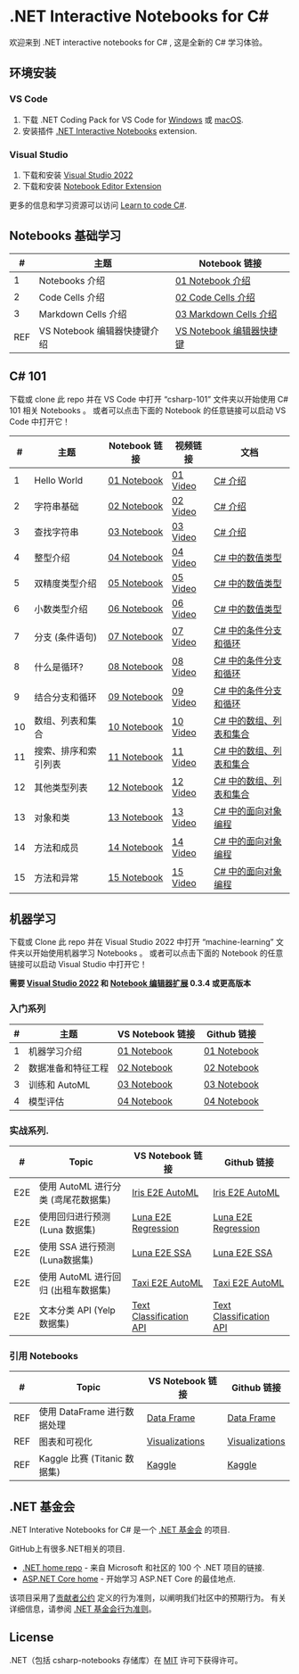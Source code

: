 # **.NET Interactive Notebooks for C#**

欢迎来到 .NET interactive notebooks for C# , 这是全新的 C# 学习体验。

## **环境安装**

### **VS Code**
1. 下载  .NET Coding Pack for VS Code for [Windows](https://aka.ms/dotnet-coding-pack-win) 或 [macOS](https://aka.ms/dotnet-coding-pack-mac).
2. 安装插件 [.NET Interactive Notebooks](https://marketplace.visualstudio.com/items?itemName=ms-dotnettools.dotnet-interactive-vscode) extension.

### **Visual Studio**
1. 下载和安装 [Visual Studio 2022](https://visualstudio.microsoft.com/downloads/)
2. 下载和安装 [Notebook Editor Extension](https://marketplace.visualstudio.com/items?itemName=MLNET.notebook)

更多的信息和学习资源可以访问 [Learn to code C#](https://dotnet.microsoft.com/learntocode).


## **Notebooks 基础学习**

| # | 主题                         | Notebook 链接         | 
|---|-------------------------------|-----------------------|
1| Notebooks 介绍 | [01 Notebook 介绍](https://github.com/kinfey/csharp-notebooks/blob/main/notebook-getting-started/01-What%20are%20Notebooks.ipynb) |
2| Code Cells 介绍 | [02 Code Cells 介绍](https://github.com/kinfey/csharp-notebooks/blob/main/notebook-getting-started/02-Code%20Cells.ipynb) |
3| Markdown Cells 介绍 | [03 Markdown Cells 介绍](https://github.com/kinfey/csharp-notebooks/blob/main/notebook-getting-started/01-What%20are%20Notebooks.ipynb) |
REF| VS Notebook 编辑器快捷键介绍 | [VS Notebook 编辑器快捷键](https://github.com/kinfey/csharp-notebooks/blob/main/notebook-getting-started/REF-VS%20Keyboard%20Shortcuts.ipynb) |

## **C# 101**

下载或 clone 此 repo 并在 VS Code 中打开 “csharp-101” 文件夹以开始使用 C# 101 相关 Notebooks 。 或者可以点击下面的 Notebook 的任意链接可以启动 VS Code 中打开它！

| # | 主题                         | Notebook 链接         | 视频链接 | 文档 |
|---|-------------------------------|-----------------------|------------|---------------|
1  | Hello World                   | [01 Notebook](https://github.com/kinfey/csharp-notebooks/blob/main/csharp-101/01-Hello%20World.ipynb) | [01 Video](https://www.youtube.com/watch?v=KT2VR7m19So&list=PLdo4fOcmZ0oVxKLQCHpiUWun7vlJJvUiN&index=2) | [C# 介绍](https://docs.microsoft.com/dotnet/csharp/tour-of-csharp/tutorials/hello-world?WT.mc_id=csharpnotebook-35129-website)
2  | 字符串基础         | [02 Notebook](https://github.com/kinfey/csharp-notebooks/blob/main/csharp-101/02-The%20Basics%20of%20Strings.ipynb) | [02 Video](https://www.youtube.com/watch?v=JSpC7Cz64h0&list=PLdo4fOcmZ0oVxKLQCHpiUWun7vlJJvUiN&index=3) | [C# 介绍](https://docs.microsoft.com/dotnet/csharp/tour-of-csharp/tutorials/hello-world?WT.mc_id=csharpnotebook-35129-website)
3  | 查找字符串             | [03 Notebook](https://github.com/kinfey/csharp-notebooks/blob/main/csharp-101/03-Searching%20Strings.ipynb) | [03 Video](https://www.youtube.com/watch?v=JL30gSE3WaQ&list=PLdo4fOcmZ0oVxKLQCHpiUWun7vlJJvUiN&index=4) | [C# 介绍](https://docs.microsoft.com/dotnet/csharp/tour-of-csharp/tutorials/hello-world?WT.mc_id=csharpnotebook-35129-website)
4  | 整型介绍    | [04 Notebook](https://github.com/kinfey/csharp-notebooks/blob/main/csharp-101/04-Numbers%20and%20Integer%20Math.ipynb) | [04 Video](https://www.youtube.com/watch?v=jEE0pWTq54U&list=PLdo4fOcmZ0oVxKLQCHpiUWun7vlJJvUiN&index=5) | [C# 中的数值类型](https://docs.microsoft.com/dotnet/csharp/tour-of-csharp/tutorials/numbers-in-csharp?WT.mc_id=csharpnotebook-35129-website)
5  | 双精度类型介绍 | [05 Notebook](https://ntbk.io/csharp101-notebook05) | [05 Video](https://www.youtube.com/watch?v=31EmPADtv4w&list=PLdo4fOcmZ0oVxKLQCHpiUWun7vlJJvUiN&index=6) | [C# 中的数值类型](https://docs.microsoft.com/dotnet/csharp/tour-of-csharp/tutorials/numbers-in-csharp?WT.mc_id=csharpnotebook-35129-website)
6  | 小数类型介绍        | [06 Notebook](https://ntbk.io/csharp101-notebook06) | [06 Video](https://www.youtube.com/watch?v=kdKcpF9roeU&list=PLdo4fOcmZ0oVxKLQCHpiUWun7vlJJvUiN&index=7) | [C# 中的数值类型](https://docs.microsoft.com/dotnet/csharp/tour-of-csharp/tutorials/numbers-in-csharp?WT.mc_id=csharpnotebook-35129-website)
7  | 分支 (条件语句)                 | [07 Notebook](https://ntbk.io/csharp101-notebook07) | [07 Video](https://www.youtube.com/watch?v=y4OTe8LSokg&list=PLdo4fOcmZ0oVxKLQCHpiUWun7vlJJvUiN&index=8) | [C# 中的条件分支和循环](https://docs.microsoft.com/dotnet/csharp/tour-of-csharp/tutorials/branches-and-loops-local?WT.mc_id=csharpnotebook-35129-website)
8  | 什么是循环?              | [08 Notebook](https://ntbk.io/csharp101-notebook08) | [08 Video](https://www.youtube.com/watch?v=z31m5Up_gSQ&list=PLdo4fOcmZ0oVxKLQCHpiUWun7vlJJvUiN&index=10) | [C# 中的条件分支和循环](https://docs.microsoft.com/dotnet/csharp/tour-of-csharp/tutorials/branches-and-loops-local?WT.mc_id=csharpnotebook-35129-website)
9  | 结合分支和循环  | [09 Notebook](https://ntbk.io/csharp101-notebook09) | [09 Video](https://www.youtube.com/watch?v=qK7tUpaOXi8&list=PLdo4fOcmZ0oVxKLQCHpiUWun7vlJJvUiN&index=11) | [C# 中的条件分支和循环](https://docs.microsoft.com/dotnet/csharp/tour-of-csharp/tutorials/branches-and-loops-local?WT.mc_id=csharpnotebook-35129-website)
10 | 数组、列表和集合 | [10 Notebook](https://ntbk.io/csharp101-notebook10) | [10 Video](https://www.youtube.com/watch?v=qLeF_wpnVto&list=PLdo4fOcmZ0oVxKLQCHpiUWun7vlJJvUiN&index=12) | [C# 中的数组、列表和集合](https://docs.microsoft.com/dotnet/csharp/tour-of-csharp/tutorials/arrays-and-collections?WT.mc_id=csharpnotebook-35129-website)
11 | 搜索、排序和索引列表 | [11 Notebook](https://ntbk.io/csharp101-notebook11) | [11 Video](https://www.youtube.com/watch?v=NJ5ghiutzfY&list=PLdo4fOcmZ0oVxKLQCHpiUWun7vlJJvUiN&index=13) | [C# 中的数组、列表和集合](https://docs.microsoft.com/dotnet/csharp/tour-of-csharp/tutorials/arrays-and-collections?WT.mc_id=csharpnotebook-35129-website)
12 | 其他类型列表          | [12 Notebook](https://ntbk.io/csharp101-notebook12) | [12 Video](https://www.youtube.com/watch?v=oIQdb93xewE&list=PLdo4fOcmZ0oVxKLQCHpiUWun7vlJJvUiN&index=14) | [C# 中的数组、列表和集合](https://docs.microsoft.com/dotnet/csharp/tour-of-csharp/tutorials/arrays-and-collections?WT.mc_id=csharpnotebook-35129-website)
13 | 对象和类           | [13 Notebook](https://ntbk.io/csharp101-notebook13)| [13 Video](https://www.youtube.com/watch?v=TzgxcAiHCWA&list=PLdo4fOcmZ0oVxKLQCHpiUWun7vlJJvUiN&index=16) | [C# 中的面向对象编程](https://docs.microsoft.com/dotnet/csharp/fundamentals/tutorials/classes?WT.mc_id=csharpnotebook-35129-website)
14 | 方法和成员         | [14 Notebook](https://ntbk.io/csharp101-notebook14) | [14 Video](https://www.youtube.com/watch?v=xLhm3bEG__c&list=PLdo4fOcmZ0oVxKLQCHpiUWun7vlJJvUiN&index=17) | [C# 中的面向对象编程](https://docs.microsoft.com/dotnet/csharp/fundamentals/tutorials/classes?WT.mc_id=csharpnotebook-35129-website)
15 | 方法和异常       | [15 Notebook](https://ntbk.io/csharp101-notebook15) | [15 Video](https://www.youtube.com/watch?v=8YsoBBiVVzQ&list=PLdo4fOcmZ0oVxKLQCHpiUWun7vlJJvUiN&index=18) | [C# 中的面向对象编程](https://docs.microsoft.com/dotnet/csharp/fundamentals/tutorials/classes?WT.mc_id=csharpnotebook-35129-website)

## **机器学习**

下载或 Clone 此 repo 并在 Visual Studio 2022 中打开 “machine-learning” 文件夹以开始使用机器学习 Notebooks 。  或者可以点击下面的 Notebook 的任意链接可以启动 Visual Studio 中打开它！

**需要 [Visual Studio 2022](https://visualstudio.microsoft.com/downloads/) 和 [Notebook 编辑器扩展](https://marketplace.visualstudio.com/items?itemName=MLNET.notebook) 0.3.4 或更高版本**

### **入门系列**

| # | 主题                                     | VS Notebook 链接                              | Github 链接 |
|---|--------------------------------------------|------------------------------------------------|-------------|
1  | 机器学习介绍                  | [01 Notebook](https://ntbk.io/ml-01-intro)     | [01 Notebook](https://github.com/dotnet/csharp-notebooks/blob/main/machine-learning/01-Intro%20to%20Machine%20Learning.ipynb) 
2  | 数据准备和特征工程           | [02 Notebook](https://ntbk.io/ml-02-data)      | [02 Notebook](https://github.com/dotnet/csharp-notebooks/blob/main/machine-learning/02-Data%20Preparation%20and%20Feature%20Engineering.ipynb)
3  | 训练和 AutoML                         | [03 Notebook](https://ntbk.io/ml-03-training)  | [03 Notebook](https://github.com/dotnet/csharp-notebooks/blob/main/machine-learning/03-Training%20and%20AutoML.ipynb)
4  | 模型评估                           | [04 Notebook](https://ntbk.io/ml-04-evaluation)| [04 Notebook](https://github.com/dotnet/csharp-notebooks/blob/main/machine-learning/04-Model%20Evaluation.ipynb)                      

### **实战系列**.
| # | Topic                                      | VS Notebook 链接                                                         | Github 链接 |
|---|--------------------------------------------|---------------------------------------------------------------------------|-------------|
E2E | 使用 AutoML 进行分类 (鸢尾花数据集) | [Iris E2E AutoML](https://ntbk.io/ml-e2e-iris)                            | [Iris E2E AutoML](https://github.com/dotnet/csharp-notebooks/blob/main/machine-learning/E2E-Classification%20with%20Iris%20Dataset.ipynb)           
E2E | 使用回归进行预测 (Luna 数据集)| [Luna E2E Regression](https://ntbk.io/ml-e2e-luna-regression)             | [Luna E2E Regression](https://github.com/dotnet/csharp-notebooks/blob/main/machine-learning/E2E-Forecasting%20using%20Regression%20with%20Luna%20Dataset.ipynb)                     
E2E | 使用 SSA 进行预测 (Luna数据集)       | [Luna E2E SSA](https://ntbk.io/ml-e2e-luna-ssa)                           | [Luna E2E SSA](https://github.com/dotnet/csharp-notebooks/blob/main/machine-learning/E2E-Forecasting%20using%20SSA%20with%20Luna%20Dataset.ipynb)   
E2E | 使用 AutoML 进行回归 (出租车数据集)     | [Taxi E2E AutoML](https://ntbk.io/ml-e2e-taxi)                            | [Taxi E2E AutoML](https://github.com/dotnet/csharp-notebooks/blob/main/machine-learning/E2E-Regression%20with%20Taxi%20Dataset.ipynb)          
E2E | 文本分类 API (Yelp 数据集)     | [Text Classification API](https://ntbk.io/ml-e2e-text-classification-api) | [Text Classification API](https://github.com/dotnet/csharp-notebooks/blob/main/machine-learning/E2E-Text-Classification-API-with-Yelp-Dataset.ipynb)          


### **引用 Notebooks**
| # | Topic                                      | VS Notebook 链接                                     | Github 链接 |
|---|--------------------------------------------|-------------------------------------------------------|-------------|
REF | 使用 DataFrame 进行数据处理             |[Data Frame](https://ntbk.io/ml-ref-data-frame)        | [Data Frame](https://github.com/dotnet/csharp-notebooks/blob/main/machine-learning/REF-Data%20Processing%20with%20DataFrame.ipynb)               
REF | 图表和可视化                 |[Visualizations](https://ntbk.io/ml-ref-visualizations)| [Visualizations](https://github.com/dotnet/csharp-notebooks/blob/main/machine-learning/REF-Graphs%20and%20Visualizations.ipynb)
REF | Kaggle 比赛 (Titanic 数据集)      |[Kaggle](https://ntbk.io/ml-ref-kaggle-titanic)        | [Kaggle](https://github.com/dotnet/csharp-notebooks/blob/main/machine-learning/REF-Kaggle%20with%20Titanic%20Dataset.ipynb) 

## **.NET 基金会**

.NET Interative Notebooks for C# 是一个 [.NET 基金会](https://www.dotnetfoundation.org/projects) 的项目.

GitHub上有很多.NET相关的项目.

- [.NET home repo](https://github.com/Microsoft/dotnet) - 来自 Microsoft 和社区的 100 个 .NET 项目的链接.
- [ASP.NET Core home](https://docs.microsoft.com/zh-cn/aspnet/core/?view=aspnetcore-6.01) - 开始学习 ASP.NET Core 的最佳地点.

该项目采用了[贡献者公约](http://contributor-covenant.org/) 定义的行为准则，以阐明我们社区中的预期行为。 有关详细信息，请参阅 [.NET 基金会行为准则](http://www.dotnetfoundation.org/code-of-conduct)。

## **License**

.NET（包括 csharp-notebooks 存储库）在 [MIT](LICENSE) 许可下获得许可。
